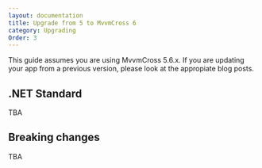 ```yaml
---
layout: documentation
title: Upgrade from 5 to MvvmCross 6
category: Upgrading
Order: 3
---
```


This guide assumes you are using MvvmCross 5.6.x. If you are updating your app from a previous version, please look at the appropiate blog posts.

## .NET Standard

TBA

## Breaking changes

TBA

